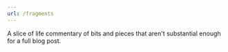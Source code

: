 ```yaml
---
url: /fragments
---
```


A slice of life commentary of bits and pieces that aren't substantial enough for a full blog post.